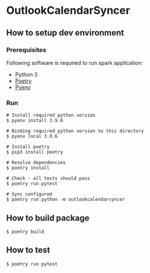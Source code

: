 # OutlookCalendarSyncer

## How to setup dev environment

### Prerequisites

Following software is required to run spark application:

* Python 3
* [Poetry](https://python-poetry.org)
* [Pyenv](https://github.com/pyenv/pyenv)

### Run

```shell
# Install required python version
$ pyenv install 3.9.6

# Binding required python version to this directory
$ pyenv local 3.9.6

# Install poetry
$ pip3 install poetry

# Resolve dependencies
$ poetry install

# Check - all tests should pass
$ poetry run pytest

# Sync configured 
$ poetry run python -m outlookcalendarsyncer
```

## How to build package

```shell
$ poetry build
```

## How to test

```shell
$ poetry run pytest
```
